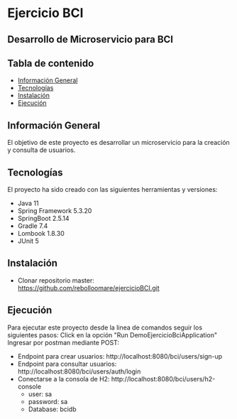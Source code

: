 # Ejercicio BCI
## Desarrollo de Microservicio para BCI
## Tabla de contenido
* [Información General](#general-info)
* [Tecnologías](#technologies)
* [Instalación](#setup)
* [Ejecución](#ejecucion)
## Información General
El objetivo de este proyecto es desarrollar un microservicio para la creación y consulta de usuarios.

## Tecnologías
El proyecto ha sido creado con las siguientes herramientas y versiones:
* Java 11
* Spring Framework 5.3.20
* SpringBoot 2.5.14
* Gradle 7.4
* Lombook 1.8.30
* JUnit 5

## Instalación
* Clonar repositorio master: https://github.com/rebolloomare/ejercicioBCI.git

## Ejecución
Para ejecutar este proyecto desde la linea de comandos seguir los siguientes pasos:
Click en la opción "Run DemoEjercicioBciApplication"
Ingresar por postman mediante POST:
* Endpoint para crear usuarios: http://localhost:8080/bci/users/sign-up
* Endpoint para consultar usuarios: http://localhost:8080/bci/users/auth/login
* Conectarse a la consola de H2: http://localhost:8080/bci/users/h2-console
  * user: sa
  * password: sa
  * Database: bcidb

